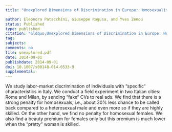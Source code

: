 ```yaml
---
title: "Unexplored Dimensions of Discrimination in Europe: Homosexuality and Physical Appearance"

author: Eleonora Patacchini, Giuseppe Ragusa, and Yves Zenou
status: Published
type: published
citation: "&ldquo;Unexplored Dimensions of Discrimination in Europe: Homosexuality and Physical Appearance.&ldquo; Journal of Population Economics, 28(4):1045-1073"
tag:
subjects:
comments: no
file: unexplored.pdf
date: 2014-09-01
publishdate: 2014-09-01
doi: 10.1007/s00148-014-0533-9
supplemental: 
---
```


We study labor-market discrimination of individuals with &ldquo;specific&ldquo; characteristics in Italy. We conduct a field experiment in two Italian cities: Rome and Milan, by sending &ldquo;fake&ldquo; CVs to real ads. We find that there is a strong penalty for homosexuals, i.e., about 30% less chance to be called back compared to a heterosexual male and even more so if they are highly skilled. On the other hand, we find no penalty for homosexual females. We also find a beauty premium for females only but this premium is much lower when the &ldquo;pretty&ldquo; woman is skilled.